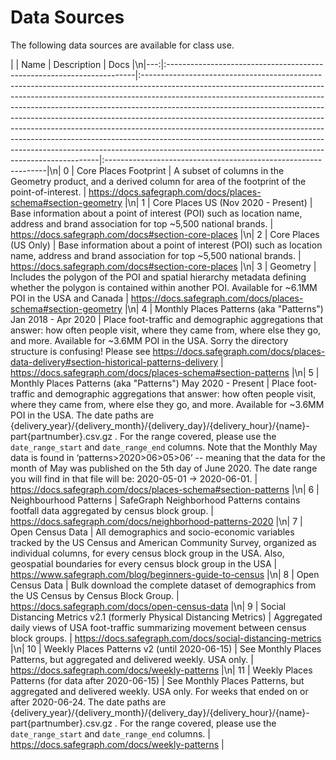 # Data Sources

The following data sources are available for class use.

|    | Name                                                                  | Description                                                                                                                                                                                                                                                                                                                                                                                                                                                                                                                                                                                                                          | Docs                                                           |\n|---:|:----------------------------------------------------------------------|:-------------------------------------------------------------------------------------------------------------------------------------------------------------------------------------------------------------------------------------------------------------------------------------------------------------------------------------------------------------------------------------------------------------------------------------------------------------------------------------------------------------------------------------------------------------------------------------------------------------------------------------|:---------------------------------------------------------------|\n|  0 | Core Places Footprint                                                 | A subset of columns in the Geometry product, and a derived column for area of the footprint of the point-of-interest.                                                                                                                                                                                                                                                                                                                                                                                                                                                                                                                | https://docs.safegraph.com/docs/places-schema#section-geometry |\n|  1 | Core Places US (Nov 2020 - Present)                                   | Base information about a point of interest (POI) such as location name, address and brand association for top ~5,500 national brands.                                                                                                                                                                                                                                                                                                                                                                                                                                                                                                | https://docs.safegraph.com/docs#section-core-places            |\n|  2 | Core Places (US Only)                                                 | Base information about a point of interest (POI) such as location name, address and brand association for top ~5,500 national brands.                                                                                                                                                                                                                                                                                                                                                                                                                                                                                                | https://docs.safegraph.com/docs#section-core-places            |\n|  3 | Geometry                                                              | Includes the polygon of the POI and spatial hierarchy metadata defining whether the polygon is contained within another POI. Available for ~6.1MM POI in the USA and Canada                                                                                                                                                                                                                                                                                                                                                                                                                                                          | https://docs.safegraph.com/docs/places-schema#section-geometry |\n|  4 | Monthly Places Patterns (aka "Patterns") Jan 2018 - Apr 2020          | Place foot-traffic and demographic aggregations that answer: how often people visit, where they came from, where else they go, and more. Available for ~3.6MM POI in the USA. Sorry the directory  structure is confusing! Please see https://docs.safegraph.com/docs/places-data-delivery#section-historical-patterns-delivery                                                                                                                                                                                                                                                                                                      | https://docs.safegraph.com/docs/places-schema#section-patterns |\n|  5 | Monthly Places Patterns (aka "Patterns") May 2020 - Present           | Place foot-traffic and demographic aggregations that answer: how often people visit, where they came from, where else they go, and more. Available for ~3.6MM POI in the USA. The date paths are  {delivery_year}/{delivery_month}/{delivery_day}/{delivery_hour}/{name}-part{partnumber}.csv.gz . For the range covered, please use the `date_range_start` and `date_range_end` columns. Note that the Monthly May data is found in  ‘patterns>2020>06>05>06’ -- meaning that the data for the month of May was published on the 5th day of June 2020. The date range you will find in that file will be: 2020-05-01 -> 2020-06-01. | https://docs.safegraph.com/docs/places-schema#section-patterns |\n|  6 | Neighbourhood Patterns                                                | SafeGraph Neighborhood Patterns contains footfall data aggregated by census block group.                                                                                                                                                                                                                                                                                                                                                                                                                                                                                                                                             | https://docs.safegraph.com/docs/neighborhood-patterns-2020     |\n|  7 | Open Census Data                                                      | All demographics and socio-economic variables tracked by the US Census and American Community Survey, organized as individual columns, for every census block group in the USA. Also, geospatial  boundaries for every census block group in the USA                                                                                                                                                                                                                                                                                                                                                                                 | https://www.safegraph.com/blog/beginners-guide-to-census       |\n|  8 | Open Census Data                                                      | Bulk download the complete dataset of demographics from the US Census by Census Block Group.                                                                                                                                                                                                                                                                                                                                                                                                                                                                                                                                         | https://docs.safegraph.com/docs/open-census-data               |\n|  9 | Social Distancing Metrics v2.1 (formerly Physical Distancing Metrics) | Aggregated daily views of USA foot-traffic summarizing movement between census block groups.                                                                                                                                                                                                                                                                                                                                                                                                                                                                                                                                         | https://docs.safegraph.com/docs/social-distancing-metrics      |\n| 10 | Weekly Places Patterns v2 (until 2020-06-15)                          | See Monthly Places Patterns, but aggregated and delivered weekly. USA only.                                                                                                                                                                                                                                                                                                                                                                                                                                                                                                                                                          | https://docs.safegraph.com/docs/weekly-patterns                |\n| 11 | Weekly Places Patterns (for data after 2020-06-15)                    | See Monthly Places Patterns, but aggregated and delivered weekly. USA only. For weeks that ended on or after 2020-06-24. The date paths are  {delivery_year}/{delivery_month}/{delivery_day}/{delivery_hour}/{name}-part{partnumber}.csv.gz . For the range covered, please use the `date_range_start` and `date_range_end` columns.                                                                                                                                                                                                                                                                                                 | https://docs.safegraph.com/docs/weekly-patterns                |
